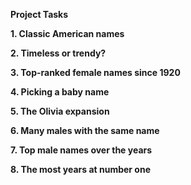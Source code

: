 **Project Tasks**

**1. Classic American names**

**2. Timeless or trendy?**

**3. Top-ranked female names since 1920**

**4. Picking a baby name**

**5. The Olivia expansion**

**6. Many males with the same name**

**7. Top male names over the years**

**8. The most years at number one**
